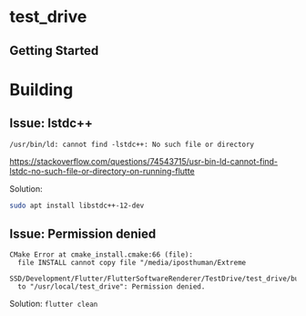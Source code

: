 # test_drive


## Getting Started

# Building
## Issue: lstdc++
```/usr/bin/ld: cannot find -lstdc++: No such file or directory```

https://stackoverflow.com/questions/74543715/usr-bin-ld-cannot-find-lstdc-no-such-file-or-directory-on-running-flutte

Solution:
```sh
sudo apt install libstdc++-12-dev
```

## Issue: Permission denied
```
CMake Error at cmake_install.cmake:66 (file):
  file INSTALL cannot copy file "/media/iposthuman/Extreme
  SSD/Development/Flutter/FlutterSoftwareRenderer/TestDrive/test_drive/build/linux/x64/debug/intermediates_do_not_run/test_drive"
  to "/usr/local/test_drive": Permission denied.
```

Solution:
```flutter clean```